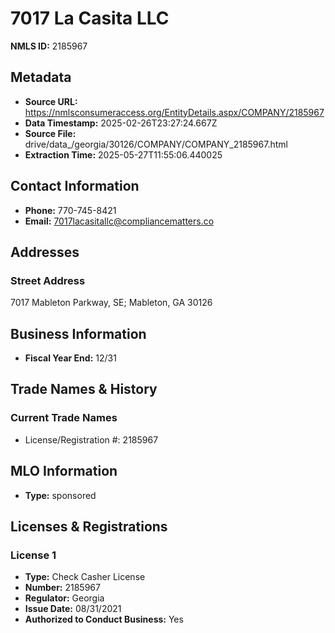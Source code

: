 # 7017 La Casita LLC

**NMLS ID:** 2185967

## Metadata
- **Source URL:** https://nmlsconsumeraccess.org/EntityDetails.aspx/COMPANY/2185967
- **Data Timestamp:** 2025-02-26T23:27:24.667Z
- **Source File:** drive/data_/georgia/30126/COMPANY/COMPANY_2185967.html
- **Extraction Time:** 2025-05-27T11:55:06.440025

## Contact Information
- **Phone:** 770-745-8421
- **Email:** 7017lacasitallc@compliancematters.co

## Addresses
### Street Address
7017 Mableton Parkway, SE; Mableton, GA 30126

## Business Information
- **Fiscal Year End:** 12/31

## Trade Names & History
### Current Trade Names
- License/Registration #: 2185967

## MLO Information
- **Type:** sponsored

## Licenses & Registrations

### License 1
- **Type:** Check Casher License
- **Number:** 2185967
- **Regulator:** Georgia
- **Issue Date:** 08/31/2021
- **Authorized to Conduct Business:** Yes
